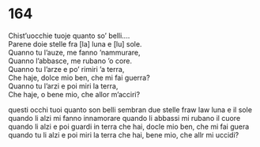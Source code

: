 # 164
  
Chist’uocchie tuoje quanto so’ belli....  
Parene doie stelle fra [la] luna e [lu] sole.  
Quanno tu l’auze, me fanno ’nammurare,  
Quanno l’abbasce, me rubano ’o core.  
Quanno tu l’arze e po’ rimiri ’a terra,  
Che haje, dolce mio ben, che mi fai guerra?  
Quanno tu l’arzi e poi miri la terra,  
Che haje, o bene mio, che allor m’acciri?

questi occhi tuoi quanto son belli
sembran due stelle fraw law luna e il sole
quando li alzi mi fanno innamorare
quando li abbassi mi rubano il cuore
quando li alzi e poi guardi in terra
che hai, docle mio ben, che mi fai guera
quando tu li alzi e poi miri la terra
che hai, bene mio, che allr mi uccidi?
